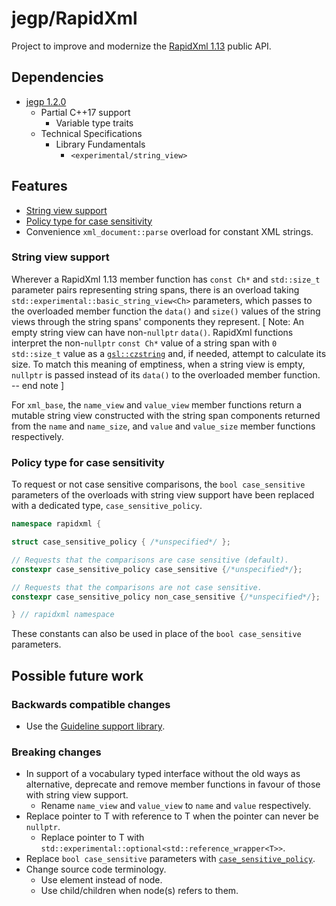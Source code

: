 # jegp/RapidXml

Project to improve and modernize the [RapidXml 1.13](http://rapidxml.sourceforge.net/) public API.

## Dependencies

* [jegp 1.2.0](https://github.com/johelegp/jegp)
    - Partial C++17 support
        + Variable type traits
    - Technical Specifications
        + Library Fundamentals
            * `<experimental/string_view>`

## Features

* [String view support](#string-view-support)
* [Policy type for case sensitivity](#policy-type-for-case-sensitivity)
* Convenience `xml_document::parse` overload for constant XML strings.

### String view support

Wherever a RapidXml 1.13 member function has `const Ch*` and `std::size_t` parameter pairs representing string spans, there is an overload taking `std::experimental::basic_string_view<Ch>` parameters, which passes to the overloaded member function the `data()` and `size()` values of the string views through the string spans' components they represent. [ Note: An empty string view can have non-`nullptr` `data()`. RapidXml functions interpret the non-`nullptr` `const Ch*` value of a string span with `0` `std::size_t` value as a [`gsl::czstring`](http://isocpp.github.io/CppCoreGuidelines/CppCoreGuidelines#SS-views) and, if needed, attempt to calculate its size. To match this meaning of emptiness, when a string view is empty, `nullptr` is passed instead of its `data()` to the overloaded member function. -- end note ]

For `xml_base`, the `name_view` and `value_view` member functions return a mutable string view constructed with the string span components returned from the `name` and `name_size`, and `value` and `value_size` member functions respectively.

### Policy type for case sensitivity

To request or not case sensitive comparisons, the `bool case_sensitive` parameters of the overloads with string view support have been replaced with a dedicated type, `case_sensitive_policy`.

```C++
namespace rapidxml {

struct case_sensitive_policy { /*unspecified*/ };

// Requests that the comparisons are case sensitive (default).
constexpr case_sensitive_policy case_sensitive {/*unspecified*/};

// Requests that the comparisons are not case sensitive.
constexpr case_sensitive_policy non_case_sensitive {/*unspecified*/};

} // rapidxml namespace
```

These constants can also be used in place of the `bool case_sensitive` parameters.

## Possible future work

### Backwards compatible changes

* Use the [Guideline support library](http://isocpp.github.io/CppCoreGuidelines/CppCoreGuidelines#S-gsl).

### Breaking changes

* In support of a vocabulary typed interface without the old ways as alternative, deprecate and remove member functions in favour of those with string view support.
    - Rename `name_view` and `value_view` to `name` and `value` respectively.
* Replace pointer to T with reference to T when the pointer can never be `nullptr`.
    - Replace pointer to T with `std::experimental::optional<std::reference_wrapper<T>>`.
* Replace `bool case_sensitive` parameters with [`case_sensitive_policy`](#policy-type-for-case-sensitivity).
* Change source code terminology.
    - Use element instead of node.
    - Use child/children when node(s) refers to them.
